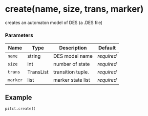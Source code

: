 # create(name, size, trans, marker)

creates an automaton model of DES (a .DES file)

### Parameters
| Name     | Type      | Description           | Default  |
|----------|-----------|-----------------------|----------|
| `name`   | string    | DES model name        | *required* |
| `size`   | int       | number of state       | *required* |
| `trans`  | TransList | transition tuple.     | *required* |
| `marker` | list      | marker state list     | *required* |

## Example
```python
pitct.create()
```